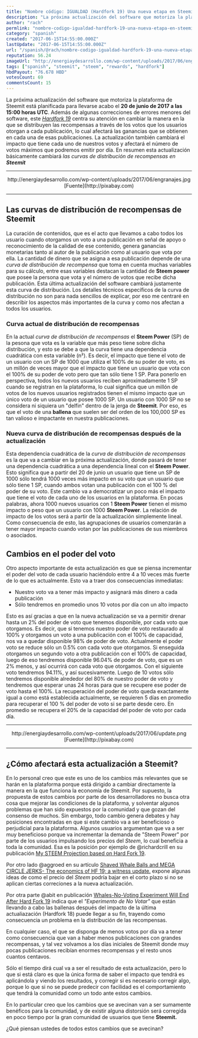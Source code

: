 ```yaml
---
title: "Nombre código: IGUALDAD (Hardfork 19) Una nueva etapa en Steemit"
description: "La próxima actualización del software que motoriza la plataforma de Steemit está planificada para llevarse acabo el **20 de junio de 2017 a las 15:00 ..."
author: "rach"
permlink: "nombre-codigo-igualdad-hardfork-19-una-nueva-etapa-en-steemit"
category: "spanish"
created: "2017-06-15T14:55:00.000Z"
lastUpdate: "2017-06-15T14:55:00.000Z"
url: "/spanish/@rach/nombre-codigo-igualdad-hardfork-19-una-nueva-etapa-en-steemit"
reputation: 56.24
imageUrl: "http://energiaydesarrollo.com/wp-content/uploads/2017/06/engranajes.jpg"
tags: ["spanish", "steemit", "steem", "rewards", "hardfork"]
hbdPayout: "76.678 HBD"
votesCount: 69
commentsCount: 15
---
```


La próxima actualización del software que motoriza la plataforma de Steemit está planificada para llevarse acabo el **20 de junio de 2017 a las 15:00 horas UTC**. Además de algunas correcciones de errores menores del software, este *[Hardfork 19](https://github.com/steemit/steem/releases)* centra su atención en cambiar la manera en la que se distribuyen las recompensas a través de los votos que los usuarios otorgan a cada publicación, lo cual afectará las ganancias que se obtienen en cada una de esas publicaciones. La actualización también cambiará el impacto que tiene cada uno de nuestros votos y afectará el número de votos máximos que podremos emitir por día. En resumen esta actualización básicamente cambiará *las curvas de distribución de recompensas en **Steemit***

---
<center>http://energiaydesarrollo.com/wp-content/uploads/2017/06/engranajes.jpg</center>
<center>[Fuente](http://pixabay.com)</center>

---


## Las curvas de distribución de recompensas de Steemit

La curación de contenidos, que es el acto que llevamos a cabo todos los usuario cuando otorgamos un voto a una publicación en señal de apoyo o reconocimiento de la calidad de ese contenido, genera ganancias monetarias tanto al autor de la publicación como al usuario que vota por ella. La cantidad de dinero que se asigna a esa publicación depende de una *curva de distribución de recompensa* que toma en cuenta muchas variables para su cálculo, entre esas variables destacan la cantidad de **Steem power** que posee la persona que vota y el número de votos que recibe dicha publicación. Esta última actualización del software cambiará justamente esta curva de distribución. Los detalles técnicos específicos de la curva de distribución no son para nada sencillos de explicar, por eso me centraré en describir los aspectos más importantes de la curva y como nos afectan a todos los usuarios.

### Curva actual de distribución de recompensas

En la actual *curva de distribución de recompensas* el **Steem Power** (SP) de la pesona que vota es la variable que más peso tiene sobre dicha distribución, y esto se debe a que la curva tiene una dependencia cuadrática con esta variable (n²). Es decir, el impacto que tiene el voto de un usuario con un SP de 1000 que utiliza el 100% de su poder de voto, es un millón de veces mayor que el impacto que tiene un usuario que vota con el 100% de su poder de voto pero que tan sólo tiene 1 SP. Para ponerlo en perspectiva, todos los nuevos usuarios reciben aproximadamente 1 SP cuando se registran en la plataforma, lo cual significa que un millón de votos de los nuevos usuarios registrados tienen el mismo impacto que un único voto de un usuario que posee 1000 SP. Un usuario con 1000  SP no se considera ni siquiera un "delfin" dentro de la jerga de **Steemit**.  Por eso, es que el voto de una **ballena** que suelen ser del orden de los 100,000 SP es tan valioso e impactante en nuestra publicaciones. 

### Nueva curva de distribución de recompensas después de la actualización

Esta dependencia cuadrática de la *curva de distribución de recompensas* es la que va a cambiar en la próxima actualización, donde pasará de tener una dependencia cuadrática a una dependencia lineal con el **Steem Power**. Esto significa que a partir del 20 de junio un usuario que tiene un SP de 1000 sólo tendrá 1000 veces más impacto en su voto que un usuario que sólo tiene 1 SP, cuando ambos votan una publicación con el 100 % del poder de su voto. Este cambio va a democratizar un poco más el impacto que tiene el voto de cada uno de los usuarios en la plataforma.
En pocas palabras, ahora 1000 nuevos usuarios con 1 **Steem Power** tienen el mismo impacto o peso que un usuario con 1000 **Steem Power**. La relación de impacto de los votos será a partir de la actualización simplemente lineal. Como consecuencia de esto, las agrupaciones de usuarios comenzarán a tener mayor impacto cuando votan por las publicaciones de  sus miembros o asociados.

## Cambios en el poder del voto
Otro aspecto importante de esta actualización es que se piensa incrementar el poder del voto de cada usuario haciéndolo entre 4 a 10 veces más fuerte de lo que es actualmente. Esto va a traer dos consecuencias inmediatas:
- Nuestro voto va a tener más impacto y asignará más dinero a cada publicación
- Sólo tendremos en promedio unos 10 votos por día con un alto impacto

Esto es así gracias a que en la nueva actualización se va a permitir drenar hasta un 2% del poder de voto que tenemos disponible, por cada voto que otorgamos. Es decir, que si tenemos nuestro poder de voto restaurado al 100% y otorgamos un voto a una publicación con el 100% de capacidad, nos va a quedar disponible 98% de poder de voto. Actualmente el poder voto se reduce sólo un 0.5% con cada voto que otorgamos. 
Si enseguida otorgamos un segundo voto a otra publicación con el 100% de capacidad, luego de eso tendremos disponible 96.04% de poder de voto, que es un 2% menos, y así ocurrirá con cada voto que otorgamos. Con el siguiente voto tendremos 94.11%, y así sucesivamente. 
Luego de 10 votos sólo tendremos disponible alrededor del 80% de nuestro poder de voto y tendremos que esperar unas 24 horas para que se recupere ese poder de voto hasta el 100%. La recuperación del poder de voto queda exactamente igual a como está establecida actualmente, se requieren  5 días en promedio para recuperar el 100 % del poder de voto si se parte desde cero. En promedio se recupera el 20% de la capacidad del poder de voto por cada día. 

---

<center>http://energiaydesarrollo.com/wp-content/uploads/2017/06/update.png</center>
<center>[Fuente](http://pixabay.com)</center>

---

## ¿Cómo afectará esta actualización a Steemit?

En lo personal creo que este es uno de los cambios más relevantes que se harán en la plataforma porque está dirigido a cambiar directamente la manera en la que funciona la economía de Steemit. Por supuesto, la propuesta de estos cambios por parte de los desarrolladores no busca otra cosa que mejorar las condiciones de la plataforma, y solventar algunos problemas que han sido expuestos por la comunidad y que gozan del consenso de muchos. 
Sin embargo, todo cambio genera debates y hay posiciones encontradas en que si este cambio va a ser beneficioso o perjudicial para la plataforma. Algunos usuarios argumentan que va a ser muy beneficioso porque va incrementar la demanda de "Steem Power" por parte de los usuarios impulsando los precios del *Steem*, lo cual beneficia a toda la comunidad. Esa es la posición por ejemplo de @richardcrill  en su publicación [My STEEM Projection based on Hard Fork 19](https://steemit.com/steem/@richardcrill/my-steem-projection-based-on-hard-fork-19).

Por otro lado @aggroed en su artículo [Shaved Whale Balls and MEGA CIRCLE JERKS- The economics of HF 19; a witness update.](https://steemit.com/hf19/@aggroed/shaved-whale-balls-and-mega-circle-jerks-the-economics-of-hf-19-a-witness-update#@rach/re-aggroed-shaved-whale-balls-and-mega-circle-jerks-the-economics-of-hf-19-a-witness-update-20170615t034721844z) expone algunas ideas de como el precio del *Steem* podría bajar en el corto plazo si no se aplican ciertas correciones a la nueva actualización.

Por otra parte @abit en publicación [Whales-No-Voting Experiment Will End After Hard Fork 19](https://steemit.com/steem/@abit/whales-no-voting-experiment-will-end-after-hard-fork-19) indica que el *"Experimento de No Votar"* que están llevando a cabo las ballenas después del impacto de la última actualiazación (Hardfork 18) puede llegar a su fin, trayendo como consecuencia un problema en la distribución de las recompensas.

En cualquier caso, el que se disponga de menos votos por día va a tener como consecuencia que van a haber menos publicaciones con grandes recompensas, y tal vez volvamos a los días iniciales de Steemit donde muy pocas publicaciones recibían enormes recompensas y el resto unos cuantos centavos. 

Sólo el tiempo dirá cual va a ser el resultado de esta actualización, pero lo que si está claro es que la única forma de saber el impacto que tendrá es aplicándola y viendo los resultados, y corregir si es necesario corregir algo, porque lo que si no se puede predecir con facilidad es el comportamiento que tendrá la comunidad como un todo ante estos cambios. 

En lo particular creo que los cambios que se avecinan van a ser sumamente benéficos para la comunidad, y de existir alguna distorsión será corregida en poco tiempo por la gran comunidad de usuarios que tiene **Steemit.**

¿Qué piensan ustedes de todos estos cambios que se avecinan?